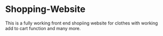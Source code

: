 # Shopping-Website
This is a fully working front end shopiing website for clothes with working add to cart function and many more.

